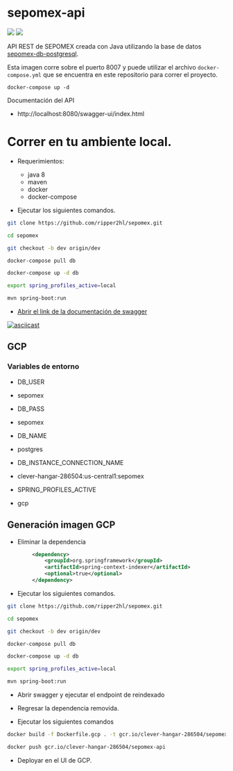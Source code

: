 # sepomex-api

[![](https://img.shields.io/docker/stars/jesusperales/sepomex-api.svg)](https://hub.docker.com/r/jesusperales/sepomex-api/ 'Docker hub')
[![](https://img.shields.io/docker/pulls/jesusperales/sepomex-api.svg)](https://hub.docker.com/r/jesusperales/sepomex-api/ 'Docker hub')

API REST de SEPOMEX creada con Java 
utilizando la base de datos [sepomex-db-postgresql](https://github.com/ripper2hl/sepomex-db-postgresql).

Esta imagen corre sobre el puerto 8007 y puede utilizar
el archivo `docker-compose.yml` que se encuentra en este
repositorio para correr el proyecto.

`docker-compose up -d`

Documentación del API

* http://localhost:8080/swagger-ui/index.html

# Correr en tu ambiente local.

 * Requerimientos: 
    * java 8
    * maven
    * docker
    * docker-compose
    
 * Ejecutar los siguientes comandos.
```bash
git clone https://github.com/ripper2hl/sepomex.git

cd sepomex 

git checkout -b dev origin/dev

docker-compose pull db

docker-compose up -d db

export spring_profiles_active=local

mvn spring-boot:run
```

* [Abrir el link de la documentación de swagger](http://localhost:8080/swagger-ui/index.html#)



[![asciicast](https://asciinema.org/a/d8uBsGBw3S2kET07cDf68i8qG.svg)](https://asciinema.org/a/d8uBsGBw3S2kET07cDf68i8qG)

## GCP

### Variables de entorno

* DB_USER
* sepomex

* DB_PASS
* sepomex

* DB_NAME
* postgres

* DB_INSTANCE_CONNECTION_NAME
* clever-hangar-286504:us-central1:sepomex

* SPRING_PROFILES_ACTIVE
* gcp

## Generación imagen GCP

* Eliminar la dependencia 

```xml
        <dependency>
            <groupId>org.springframework</groupId>
            <artifactId>spring-context-indexer</artifactId>
            <optional>true</optional>
        </dependency>
```

* Ejecutar los siguientes comandos.
```bash
git clone https://github.com/ripper2hl/sepomex.git

cd sepomex 

git checkout -b dev origin/dev

docker-compose pull db

docker-compose up -d db

export spring_profiles_active=local

mvn spring-boot:run
```

* Abrir swagger y ejecutar el endpoint de reindexado

* Regresar la dependencia removida.

* Ejecutar los siguientes comandos

```bash
docker build -f Dockerfile.gcp . -t gcr.io/clever-hangar-286504/sepomex-api

docker push gcr.io/clever-hangar-286504/sepomex-api
```

* Deployar en el UI de GCP.